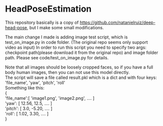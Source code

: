 # HeadPoseEstimation


This repository basically is a copy of https://github.com/natanielruiz/deep-head-pose, but I make some small modifications.<br />

The main change I made is adding image test script, which is test_on_image.py in code folder. (The original repo seems only support video as input) In order to run this script you need to specify two args: checkpoint path(please download it from the original repo) and image folder path. Please see code/test_on_image.py for details. <br />

Note that all images should be loosely cropped faces, so if you have a full body human images, then you can not use this model directly. <br />
The script will save a file called result.pkl which is a dict and with four keys: 'file_name', 'yaw', 'pitch', 'roll'<br />
Something like this:<br />
{ <br />
'file_name':[ 'image1.png',  'image2.png', ....  ]<br />
'yaw':      [    12.56,          12.5,       ....  ]<br />
'pitch':    [    3.0,           -5.20,       ....  ]<br />
'roll':     [    1.02,           3.30,       ....  ]<br />
}<br />










